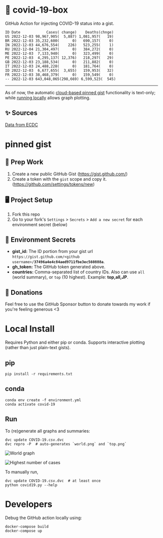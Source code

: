 # 🏥 covid-19-box

GitHub Action for injecting COVID-19 status into a gist.

```
ID Date            Cases( change)    Deaths(chnge)
US 2022-12-03 98,967,905(  5,887) 1,081,957(   19)
BR 2022-12-03 35,232,600(      0)   690,157(    0)
IN 2022-12-03 44,676,554(    226)   523,255(    1)
RU 2022-12-04 21,304,497(      0)   384,272(    0)
ME 2022-12-03  7,133,940(      0)   323,499(    0)
PE 2022-12-03  4,295,137( 12,376)   218,297(   29)
GB 2022-12-03 23,188,534(      0)   211,882(    0)
IT 2022-12-03 24,488,228(      0)   181,764(    0)
ID 2022-12-03  6,677,655(  3,655)   159,953(   32)
FR 2022-12-03 38,468,379(      0)   159,549(    0)
-- 2022-12-03 643,048,065(298,669) 6,599,523(  545)
```

---

As of now, the automatic [cloud-based pinned gist](#pinned-gist) functionality is text-only;
while [running locally](#local-install) allows graph plotting.

## ✨ Sources

[Data from ECDC](https://www.ecdc.europa.eu/en/publications-data/download-todays-data-geographic-distribution-covid-19-cases-worldwide)

# pinned gist

## 🎒 Prep Work
1. Create a new public GitHub Gist (https://gist.github.com/)
1. Create a token with the `gist` scope and copy it. (https://github.com/settings/tokens/new)

## 🖥 Project Setup
1. Fork this repo
1. Go to your fork's `Settings` > `Secrets` > `Add a new secret` for each environment secret (below)

## 🤫 Environment Secrets
- **gist_id:** The ID portion from your gist url `https://gist.github.com/<github username>/`**`37496a4e4c84aed9711fbe3ec560888a`**.
- **gh_token:** The GitHub token generated above.
- **countries:** Comma-separated list of country IDs. Also can use `all` (world summary), or `top` (10 highest). Example: **top,all,JP**.

## 💸 Donations

Feel free to use the GitHub Sponsor button to donate towards my work if you're feeling generous <3

# Local Install

Requires Python and either pip or conda. Supports interactive plotting (rather than just plain-text gists).

## pip

```
pip install -r requirements.txt
```

## conda

```
conda env create -f environment.yml
conda activate covid-19
```

## Run

To (re)generate all graphs and summaries:

```
dvc update COVID-19.csv.dvc
dvc repro -P  # auto-generates `world.png` and `top.png`
```

![World graph](world.png)

![Highest number of cases](top.png)

To manually run,

```
dvc update COVID-19.csv.dvc  # at least once
python covid19.py --help
```

# Developers

Debug the GitHub action locally using:

```
docker-compose build
docker-compose up
```

